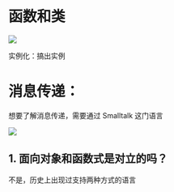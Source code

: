 # 函数和类

![](https://upload-images.jianshu.io/upload_images/7094266-e6ad550e01882b5e.png?imageMogr2/auto-orient/strip%7CimageView2/2/w/1240)

实例化：搞出实例

# 消息传递：

想要了解消息传递，需要通过 Smalltalk 这门语言

![](https://upload-images.jianshu.io/upload_images/7094266-e2e4a7f78ce73148.png?imageMogr2/auto-orient/strip%7CimageView2/2/w/1240)

## 1. 面向对象和函数式是对立的吗？

不是，历史上出现过支持两种方式的语言
